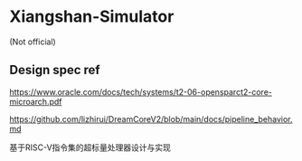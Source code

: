 # Xiangshan-Simulator
(Not official)





## Design spec ref

https://www.oracle.com/docs/tech/systems/t2-06-opensparct2-core-microarch.pdf

https://github.com/lizhirui/DreamCoreV2/blob/main/docs/pipeline_behavior.md

基于RISC-V指令集的超标量处理器设计与实现
